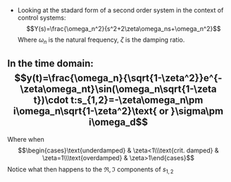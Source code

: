 - Looking at the stadard form of a second order system in the context of control systems: $$Y(s)=\frac{\omega_n^2}{s^2+2\zeta\omega_ns+\omega_n^2}$$Where $\omega_n$ is the natural frequency, $\zeta$ is the damping ratio.

## In the time domain: $$y(t)=\frac{\omega_n}{\sqrt{1-\zeta^2}}e^{-\zeta\omega_nt}\sin(\omega_n\sqrt{1-\zeta t})\cdot t:s_{1,2}=-\zeta\omega_n\pm i\omega_n\sqrt{1-\zeta^2}\text{ or }\sigma\pm i\omega_d$$
Where when $$\begin{cases}\text{underdamped} & \zeta<1\\\text{crit. damped} & \zeta=1\\\text{overdamped} & \zeta>1\end{cases}$$
Notice what then happens to the $\Re, \Im$ components of $s_{1,2}$
